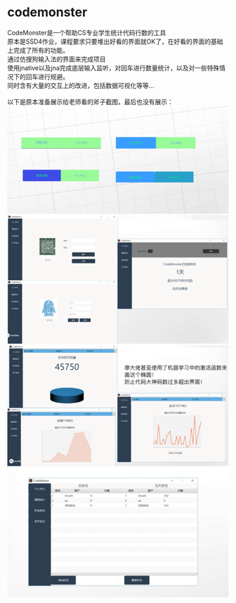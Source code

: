 # codemonster
CodeMonster是一个帮助CS专业学生统计代码行数的工具<br>
原本是SSD4作业，课程要求只要堆出好看的界面就OK了，在好看的界面的基础上完成了所有的功能。<br>
通过仿搜狗输入法的界面来完成项目<br>
使用jnative以及jna完成底层输入监听，对回车进行数量统计，以及对一些特殊情况下的回车进行规避。<br>
同时含有大量的交互上的改进，包括数据可视化等等...<br>
<br>
以下是原本准备展示给老师看的斧子截图，最后也没有展示：<br>
![Image text](https://github.com/shuxinpei/codemonster/blob/master/image/1.png)
![Image text](https://github.com/shuxinpei/codemonster/blob/master/image/2.png)
![Image text](https://github.com/shuxinpei/codemonster/blob/master/image/3.png)
![Image text](https://github.com/shuxinpei/codemonster/blob/master/image/4.png)


